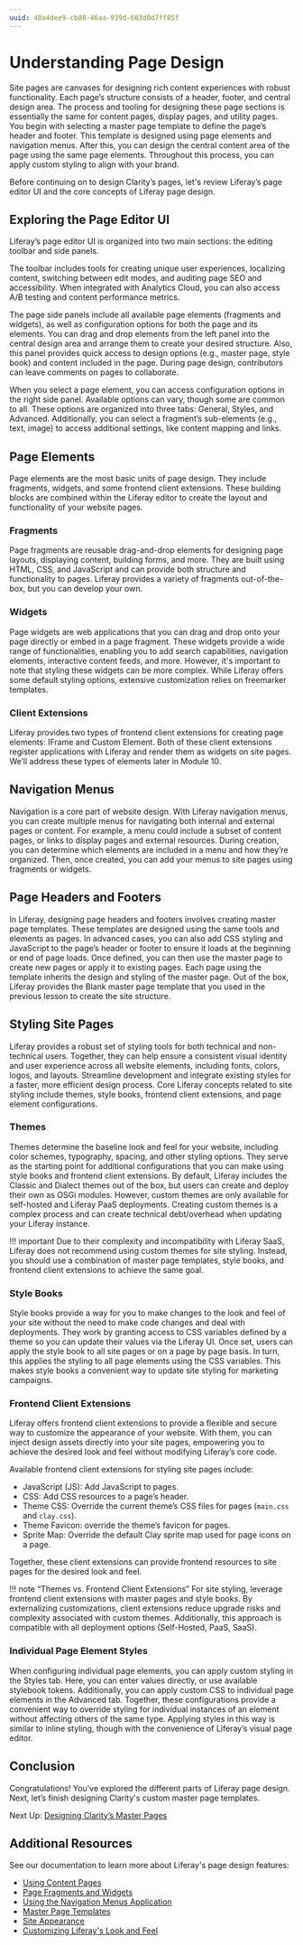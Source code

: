 ```yaml
---
uuid: 40a4dee9-cb08-46aa-939d-663d0d7ff85f
---
```

# Understanding Page Design

Site pages are canvases for designing rich content experiences with robust functionality. Each page’s structure consists of a header, footer, and central design area. The process and tooling for designing these page sections is essentially the same for content pages, display pages, and utility pages. You begin with selecting a master page template to define the page’s header and footer. This template is designed using page elements and navigation menus. After this, you can design the central content area of the page using the same page elements. Throughout this process, you can apply custom styling to align with your brand.

<!--TASK: ![]()-->

Before continuing on to design Clarity’s pages, let's review Liferay’s page editor UI and the core concepts of Liferay page design.

## Exploring the Page Editor UI

<!--TASK: Convert to video-->

Liferay’s page editor UI is organized into two main sections: the editing toolbar and side panels.

<!--TASK: ![]()-->

The toolbar includes tools for creating unique user experiences, localizing content, switching between edit modes, and auditing page SEO and accessibility. When integrated with Analytics Cloud, you can also access A/B testing and content performance metrics.

<!--TASK: ![]()-->

The page side panels include all available page elements (fragments and widgets), as well as configuration options for both the page and its elements. You can drag and drop elements from the left panel into the central design area and arrange them to create your desired structure. Also, this panel provides quick access to design options (e.g., master page, style book) and content included in the page. During page design, contributors can leave comments on pages to collaborate.

<!--TASK: ![]()-->

When you select a page element, you can access configuration options in the right side panel. Available options can vary, though some are common to all. These options are organized into three tabs: General, Styles, and Advanced. Additionally, you can select a fragment’s sub-elements (e.g., text, image) to access additional settings, like content mapping and links.

<!--TASK: ![]()-->

## Page Elements

Page elements are the most basic units of page design. They include fragments, widgets, and some frontend client extensions. These building blocks are combined within the Liferay editor to create the layout and functionality of your website pages.

<!--TASK: ![]()-->

### Fragments

Page fragments are reusable drag-and-drop elements for designing page layouts, displaying content, building forms, and more. They are built using HTML, CSS, and JavaScript and can provide both structure and functionality to pages. Liferay provides a variety of fragments out-of-the-box, but you can develop your own.

### Widgets

Page widgets are web applications that you can drag and drop onto your page directly or embed in a page fragment. These widgets provide a wide range of functionalities, enabling you to add search capabilities, navigation elements, interactive content feeds, and more. However, it's important to note that styling these widgets can be more complex. While Liferay offers some default styling options, extensive customization relies on freemarker templates.

### Client Extensions

Liferay provides two types of frontend client extensions for creating page elements: IFrame and Custom Element. Both of these client extensions register applications with Liferay and render them as widgets on site pages. We’ll address these types of elements later in Module 10.

## Navigation Menus

Navigation is a core part of website design. With Liferay navigation menus, you can create multiple menus for navigating both internal and external pages or content. For example, a menu could include a subset of content pages, or links to display pages and external resources. During creation, you can determine which elements are included in a menu and how they’re organized. Then, once created, you can add your menus to site pages using fragments or widgets.

<!--TASK: ![]()-->

## Page Headers and Footers

In Liferay, designing page headers and footers involves creating master page templates. These templates are designed using the same tools and elements as pages. In advanced cases, you can also add CSS styling and JavaScript to the page’s header or footer to ensure it loads at the beginning or end of page loads. Once defined, you can then use the master page to create new pages or apply it to existing pages. Each page using the template inherits the design and styling of the master page. Out of the box, Liferay provides the Blank master page template that you used in the previous lesson to create the site structure.

<!--TASK: ![]()-->

## Styling Site Pages

Liferay provides a robust set of styling tools for both technical and non-technical users. Together, they can help ensure a consistent visual identity and user experience across all website elements, including fonts, colors, logos, and layouts. Streamline development and integrate existing styles for a faster, more efficient design process. Core Liferay concepts related to site styling include themes, style books, frontend client extensions, and page element configurations.

<!--TASK: ![]()-->

### Themes

Themes determine the baseline look and feel for your website, including color schemes, typography, spacing, and other styling options. They serve as the starting point for additional configurations that you can make using style books and frontend client extensions. By default, Liferay includes the Classic and Dialect themes out of the box, but users can create and deploy their own as OSGi modules. However, custom themes are only available for self-hosted and Liferay PaaS deployments. Creating custom themes is a complex process and can create technical debt/overhead when updating your Liferay instance.

!!! important
    Due to their complexity and incompatibility with Liferay SaaS, Liferay does not recommend using custom themes for site styling. Instead, you should use a combination of master page templates, style books, and frontend client extensions to achieve the same goal.

### Style Books

Style books provide a way for you to make changes to the look and feel of your site without the need to make code changes and deal with deployments. They work by granting access to CSS variables defined by a theme so you can update their values via the Liferay UI. Once set, users can apply the style book to all site pages or on a page by page basis. In turn, this applies the styling to all page elements using the CSS variables. This makes style books a convenient way to update site styling for marketing campaigns.

<!--TASK: ![]()-->

### Frontend Client Extensions

Liferay offers frontend client extensions to provide a flexible and secure way to customize the appearance of your website. With them, you can inject design assets directly into your site pages, empowering you to achieve the desired look and feel without modifying Liferay’s core code.

Available frontend client extensions for styling site pages include:

* JavaScript (JS): Add JavaScript to pages.
* CSS: Add CSS resources to a page’s header.
* Theme CSS: Override the current theme’s CSS files for pages (`main.css` and `clay.css`).
* Theme Favicon: override the theme’s favicon for pages.
* Sprite Map: Override the default Clay sprite map used for page icons on a page.

<!--TASK: ![]()-->

Together, these client extensions can provide frontend resources to site pages for the desired look and feel.

!!! note “Themes vs. Frontend Client Extensions”
    For site styling, leverage frontend client extensions with master pages and style books. By externalizing customizations, client extensions reduce upgrade risks and complexity associated with custom themes. Additionally, this approach is compatible with all deployment options (Self-Hosted, PaaS, SaaS).

<!--TASK: Note additional client extensions, note token definitions-->

### Individual Page Element Styles

When configuring individual page elements, you can apply custom styling in the Styles tab. Here, you can enter values directly, or use available stylebook tokens. Additionally, you can apply custom CSS to individual page elements in the Advanced tab. Together, these configurations provide a convenient way to override styling for individual instances of an element without affecting others of the same type. Applying styles in this way is similar to inline styling, though with the convenience of Liferay’s visual page editor.

<!--TASK: ![]()-->

## Conclusion

Congratulations! You’ve explored the different parts of Liferay page design. Next, let’s finish designing Clarity's custom master page templates.

Next Up: [Designing Clarity’s Master Pages](./designing-claritys-master-pages.md)

## Additional Resources

See our documentation to learn more about Liferay's page design features:

* [Using Content Pages](https://learn.liferay.com/w/dxp/site-building/creating-pages/using-content-pages)
* [Page Fragments and Widgets](https://learn.liferay.com/web/guest/w/dxp/site-building/creating-pages/page-fragments-and-widgets)
* [Using the Navigation Menus Application](https://learn.liferay.com/web/guest/w/dxp/site-building/site-navigation/using-the-navigation-menus-application)
* [Master Page Templates](https://learn.liferay.com/w/dxp/site-building/creating-pages/defining-headers-and-footers/master-page-templates)
* [Site Appearance](https://learn.liferay.com/w/dxp/site-building/site-appearance)
* [Customizing Liferay's Look and Feel](https://learn.liferay.com/w/dxp/liferay-development/customizing-liferays-look-and-feel)
